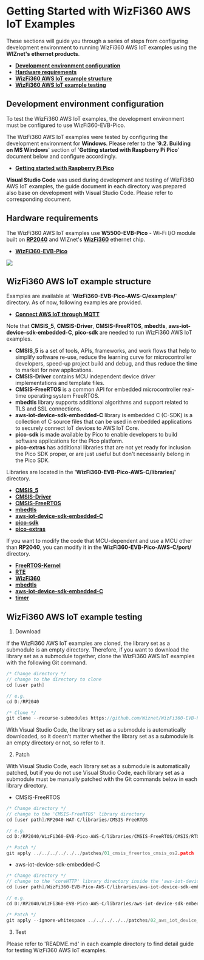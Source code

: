 # Getting Started with WizFi360 AWS IoT Examples

These sections will guide you through a series of steps from configuring development environment to running WizFi360 AWS IoT examples using the **WIZnet's ethernet products**.

- [**Development environment configuration**](#development_environment_configuration)
- [**Hardware requirements**](#hardware_requirements)
- [**WizFi360 AWS IoT example structure**](#wizfi360_aws_iot_example_structure)
- [**WizFi360 AWS IoT example testing**](#wizfi360_aws_iot_example_testing)



<a name="development_environment_configuration"></a>
## Development environment configuration

To test the WizFi360 AWS IoT examples, the development environment must be configured to use WizFi360-EVB-Pico.

The WizFi360 AWS IoT examples were tested by configuring the development environment for **Windows**. Please refer to the '**9.2. Building on MS Windows**' section of '**Getting started with Raspberry Pi Pico**' document below and configure accordingly.

- [**Getting started with Raspberry Pi Pico**][link-getting_started_with_raspberry_pi_pico]

**Visual Studio Code** was used during development and testing of WizFi360 AWS IoT examples, the guide document in each directory was prepared also base on development with Visual Studio Code. Please refer to corresponding document.



<a name="hardware_requirements"></a>
## Hardware requirements

The WizFi360 AWS IoT examples use **W5500-EVB-Pico** - Wi-Fi I/O module built on [**RP2040**][link-rp2040] and WIZnet's [**WizFi360**][link-wizfi360] ethernet chip.

- [**WizFi360-EVB-Pico**][link-wizfi360-evb-pico]

![][link-wizfi360-evb-pico_main]




<a name="wizfi360_aws_iot_example_structure"></a>
## WizFi360 AWS IoT example structure

Examples are available at '**WizFi360-EVB-Pico-AWS-C/examples/**' directory. As of now, following examples are provided.

- [**Connect AWS IoT through MQTT**][link-connect_aws_iot_through_mqtt]

Note that **CMSIS_5**, **CMSIS-Driver**, **CMSIS-FreeRTOS**, **mbedtls**, **aws-iot-device-sdk-embedded-C**, **pico-sdk** are needed to run WizFi360 AWS IoT examples.

- **CMSIS_5** is a set of tools, APIs, frameworks, and work flows that help to simplify software re-use, reduce the learning curve for microcontroller developers, speed-up project build and debug, and thus reduce the time to market for new applications.
- **CMSIS-Driver** contains MCU independent device driver implementations and template files.
- **CMSIS-FreeRTOS** is a common API for embedded microcontroller real-time operating system FreeRTOS.
- **mbedtls** library supports additional algorithms and support related to TLS and SSL connections.
- **aws-iot-device-sdk-embedded-C** library is embedded C (C-SDK) is a collection of C source files that can be used in embedded applications to securely connect IoT devices to AWS IoT Core.
- **pico-sdk** is made available by Pico to enable developers to build software applications for the Pico platform.
- **pico-extras** has additional libraries that are not yet ready for inclusion the Pico SDK proper, or are just useful but don't necessarily belong in the Pico SDK.

Libraries are located in the '**WizFi360-EVB-Pico-AWS-C/libraries/**' directory.

- [**CMSIS_5**][link-cmsis_5]
- [**CMSIS-Driver**][link-cmsis-driver]
- [**CMSIS-FreeRTOS**][link-cmsis-freertos]
- [**mbedtls**][link-mbedtls]
- [**aws-iot-device-sdk-embedded-C**][link-aws-iot-device-sdk-embedded-c]
- [**pico-sdk**][link-pico-sdk]
- [**pico-extras**][link-pico-extras]

If you want to modify the code that MCU-dependent and use a MCU other than **RP2040**, you can modify it in the **WizFi360-EVB-Pico-AWS-C/port/** directory.

- [**FreeRTOS-Kernel**][link-port_freertos-kernel]
- [**RTE**][link-port_rte]
- [**WizFi360**][link-port_wizfi360]
- [**mbedtls**][link-port_mbedtls]
- [**aws-iot-device-sdk-embedded-C**][link-port_aws_iot_device_sdk_embedded_c]
- [**timer**][link-port_timer]



<a name="wizfi360_aws_iot_example_testing"></a>
## WizFi360 AWS IoT example testing

1. Download

If the WizFi360 AWS IoT examples are cloned, the library set as a submodule is an empty directory. Therefore, if you want to download the library set as a submodule together, clone the WizFi360 AWS IoT examples with the following Git command.

```cpp
/* Change directory */
// change to the directory to clone
cd [user path]

// e.g.
cd D:/RP2040

/* Clone */
git clone --recurse-submodules https://github.com/Wiznet/WizFi360-EVB-Pico-AWS-C.git
```

With Visual Studio Code, the library set as a submodule is automatically downloaded, so it doesn't matter whether the library set as a submodule is an empty directory or not, so refer to it.

2. Patch

With Visual Studio Code, each library set as a submodule is automatically patched, but if you do not use Visual Studio Code, each library set as a submodule must be manually patched with the Git commands below in each library directory.

- CMSIS-FreeRTOS

```cpp
/* Change directory */
// change to the 'CMSIS-FreeRTOS' library directory
cd [user path]/RP2040-HAT-C/libraries/CMSIS-FreeRTOS

// e.g.
cd D:/RP2040/WizFi360-EVB-Pico-AWS-C/libraries/CMSIS-FreeRTOS/CMSIS/RTOS2/FreeRTOS/Source

/* Patch */
git apply ../../../../../../patches/01_cmsis_freertos_cmsis_os2.patch
```

- aws-iot-device-sdk-embedded-C

```cpp
/* Change directory */
// change to the 'coreHTTP' library directory inside the 'aws-iot-device-sdk-embedded-C' library directory.
cd [user path]/WizFi360-EVB-Pico-AWS-C/libraries/aws-iot-device-sdk-embedded-C/libraries/standard/coreHTTP

// e.g.
cd D:/RP2040/WizFi360-EVB-Pico-AWS-C/libraries/aws-iot-device-sdk-embedded-C/libraries/standard/coreHTTP

/* Patch */
git apply --ignore-whitespace ../../../../../patches/02_aws_iot_device_sdk_embedded_c_corehttp_network_interface.patch
```

3. Test

Please refer to 'README.md' in each example directory to find detail guide for testing WizFi360 AWS IoT examples.



<!--
Link
-->

[link-getting_started_with_raspberry_pi_pico]: https://datasheets.raspberrypi.org/pico/getting-started-with-pico.pdf
[link-rp2040]: https://www.raspberrypi.org/products/rp2040/
[link-wizfi360]: https://docs.wiznet.io/Product/Wi-Fi-Module/WizFi360/wizfi360
[link-wizfi360-evb-pico]: https://docs.wiznet.io/Product/Open-Source-Hardware/wizfi360-evb-pico
[link-wizfi360-evb-pico_main]: https://github.com/Wiznet/WizFi360-EVB-Pico-AWS-C/blob/main/static/images/getting_started/wizfi360-evb-pico_main.png
[link-connect_aws_iot_through_mqtt]: https://github.com/Wiznet/WizFi360-EVB-Pico-AWS-C/tree/main/examples/aws_mqtt_demo
[link-cmsis_5]: https://github.com/ARM-software/CMSIS_5
[link-cmsis-driver]: https://github.com/ARM-software/CMSIS-Driver
[link-cmsis-freertos]: https://github.com/ARM-software/CMSIS-FreeRTOS
[link-mbedtls]: https://github.com/ARMmbed/mbedtls
[link-aws-iot-device-sdk-embedded-c]: https://github.com/aws/aws-iot-device-sdk-embedded-C
[link-pico-sdk]: https://github.com/raspberrypi/pico-sdk
[link-pico-extras]: https://github.com/raspberrypi/pico-extras
[link-port_freertos-kernel]: https://github.com/Wiznet/WizFi360-EVB-Pico-AWS-C/tree/main/port/FreeRTOS-Kernel
[link-port_rte]: https://github.com/Wiznet/WizFi360-EVB-Pico-AWS-C/tree/main/port/RTE
[link-port_wizfi360]: https://github.com/Wiznet/WizFi360-EVB-Pico-AWS-C/tree/main/port/WizFi360
[link-port_mbedtls]: https://github.com/Wiznet/WizFi360-EVB-Pico-AWS-C/tree/main/port/mbedtls
[link-port_aws_iot_device_sdk_embedded_c]: https://github.com/Wiznet/WizFi360-EVB-Pico-AWS-C/tree/main/port/aws-iot-device-sdk-embedded-C
[link-port_timer]: https://github.com/Wiznet/WizFi360-EVB-Pico-AWS-C/tree/main/port/timer
